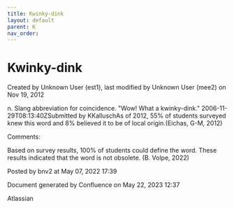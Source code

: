 ```yaml
---
title: Kwinky-dink
layout: default
parent: K
nav_order:
---
```


# Kwinky-dink

Created by  Unknown User (est1), last modified by  Unknown User (mee2) on Nov 19, 2012

n. Slang abbreviation for coincidence. &quot;Wow! What a kwinky-dink.&quot; 2006-11-29T08:13:40ZSubmitted by KKalluschAs of 2012, 55% of students surveyed knew this word and 8% believed it to be of local origin.(Eichas, G-M, 2012) 

Comments:

Based on survey results, 100% of students could define the word. These results indicated that the word is not obsolete. (B. Volpe, 2022)

Posted by bnv2 at May 07, 2022 17:39

Document generated by Confluence on May 22, 2023 12:37

Atlassian
